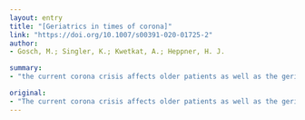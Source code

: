 ```yaml
---
layout: entry
title: "[Geriatrics in times of corona]"
link: "https://doi.org/10.1007/s00391-020-01725-2"
author:
- Gosch, M.; Singler, K.; Kwetkat, A.; Heppner, H. J.

summary:
- "the current corona crisis affects older patients as well as the geriatric infrastructure in all sectors. This article provides an overview of the current state of knowledge on COVID-19. The current Corona crise affects elderly patients and the infrastructure. this article gives an overview about the current situation. the current condition of knowledge is affecting older patients. a special consideration of the consequences for the care system. it provides a general overview of current situation in the coronan crisis."

original:
- "The current corona crisis affects older patients as well as the geriatric infrastructure in all sectors. This article provides an overview about the current state of knowledge on COVID-19 with special consideration of geriatric aspects and the consequences for the geriatric care system."
---
```


